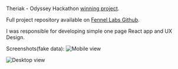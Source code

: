 Theriak - Odyssey Hackathon [winning project](https://solutions.odyssey.org/hackathon-2020-business-plan-for-peace-ministry-of-defence-conflict-prevention/).

Full project repository available on [Fennel Labs Github](https://github.com/fennelLabs/Theriak).

I was responsible for developing simple one page React app and UX Design.

Screenshots(fake data):
![Mobile view](https://i.imgur.com/9gAFhqx.png)

![Desktop view](https://i.imgur.com/uyeBXpU.png)
